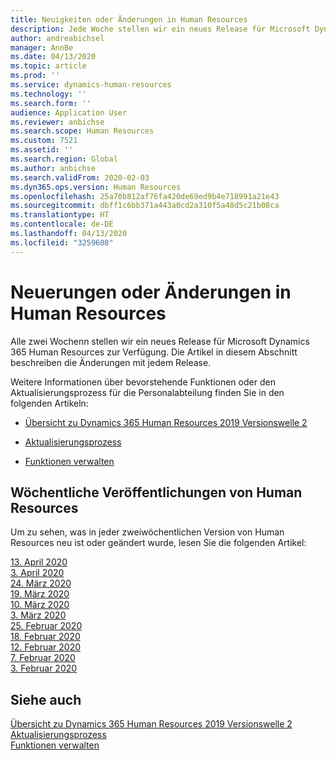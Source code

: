 ```yaml
---
title: Neuigkeiten oder Änderungen in Human Resources
description: Jede Woche stellen wir ein neues Release für Microsoft Dynamics 365 Human Resources zur Verfügung. In den hier aufgeführten Artikeln werden die wöchentlich vorgenommenen Änderungen im Detail beschrieben.
author: andreabichsel
manager: AnnBe
ms.date: 04/13/2020
ms.topic: article
ms.prod: ''
ms.service: dynamics-human-resources
ms.technology: ''
ms.search.form: ''
audience: Application User
ms.reviewer: anbichse
ms.search.scope: Human Resources
ms.custom: 7521
ms.assetid: ''
ms.search.region: Global
ms.author: anbichse
ms.search.validFrom: 2020-02-03
ms.dyn365.ops.version: Human Resources
ms.openlocfilehash: 25a70b812af76fa420de69ed9b4e718991a21e43
ms.sourcegitcommit: dbff1c6bb371a443a0cd2a310f5a48d5c21b08ca
ms.translationtype: HT
ms.contentlocale: de-DE
ms.lasthandoff: 04/13/2020
ms.locfileid: "3259608"
---
```

# <a name="whats-new-or-changed-in-human-resources"></a>Neuerungen oder Änderungen in Human Resources

Alle zwei Wochenn stellen wir ein neues Release für Microsoft Dynamics 365 Human Resources zur Verfügung. Die Artikel in diesem Abschnitt beschreiben die Änderungen mit jedem Release.

Weitere Informationen über bevorstehende Funktionen oder den Aktualisierungsprozess für die Personalabteilung finden Sie in den folgenden Artikeln:

- [Übersicht zu Dynamics 365 Human Resources 2019 Versionswelle 2 ](https://docs.microsoft.com/dynamics365-release-plan/2019wave2/dynamics365-human-resources/)

- [Aktualisierungsprozess](hr-admin-setup-update-process.md)

- [Funktionen verwalten](hr-admin-manage-features.md)

## <a name="human-resources-weekly-releases"></a>Wöchentliche Veröffentlichungen von Human Resources

Um zu sehen, was in jeder zweiwöchentlichen Version von Human Resources neu ist oder geändert wurde, lesen Sie die folgenden Artikel:

[13. April 2020](hr-whats-new-2020-04-13.md)</br>
[3. April 2020](hr-whats-new-2020-04-03.md)</br>
[24. März 2020](hr-whats-new-2020-03-24.md)</br>
[19. März 2020](hr-whats-new-2020-03-19.md)</br>
[10. März 2020](hr-whats-new-2020-03-10.md)</br>
[3. März 2020](hr-whats-new-2020-03-03.md)</br>
[25. Februar 2020](hr-whats-new-2020-02-25.md)</br>
[18. Februar 2020](hr-whats-new-2020-02-18.md)</br>
[12. Februar 2020](hr-whats-new-2020-02-12.md)</br>
[7. Februar 2020](hr-whats-new-2020-02-07.md)</br>
[3. Februar 2020](hr-whats-new-2020-02-03.md)

## <a name="see-also"></a>Siehe auch

[Übersicht zu Dynamics 365 Human Resources 2019 Versionswelle 2 ](https://docs.microsoft.com/dynamics365-release-plan/2019wave2/dynamics365-human-resources/)</br>
[Aktualisierungsprozess](hr-admin-setup-update-process.md)</br>
[Funktionen verwalten](hr-admin-manage-features.md)
